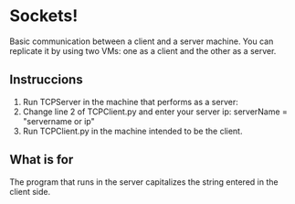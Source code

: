 # Sockets!

Basic communication between a client and a server machine. You can replicate it by using two VMs: one as a client and the other as a server.

## Instruccions
1. Run TCPServer in the machine that performs as a server: 
2. Change line 2 of TCPClient.py and enter your server ip:
  serverName = "servername or ip"
3. Run TCPClient.py in the machine intended to be the client.

## What is for
The program that runs in the server capitalizes the string entered in the client side.


